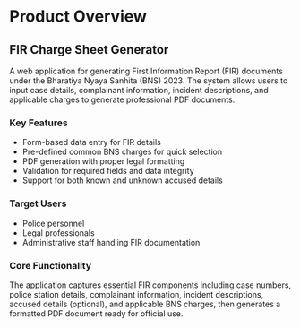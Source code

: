 # Product Overview

## FIR Charge Sheet Generator

A web application for generating First Information Report (FIR) documents under the Bharatiya Nyaya Sanhita (BNS) 2023. The system allows users to input case details, complainant information, incident descriptions, and applicable charges to generate professional PDF documents.

### Key Features
- Form-based data entry for FIR details
- Pre-defined common BNS charges for quick selection
- PDF generation with proper legal formatting
- Validation for required fields and data integrity
- Support for both known and unknown accused details

### Target Users
- Police personnel
- Legal professionals
- Administrative staff handling FIR documentation

### Core Functionality
The application captures essential FIR components including case numbers, police station details, complainant information, incident descriptions, accused details (optional), and applicable BNS charges, then generates a formatted PDF document ready for official use.